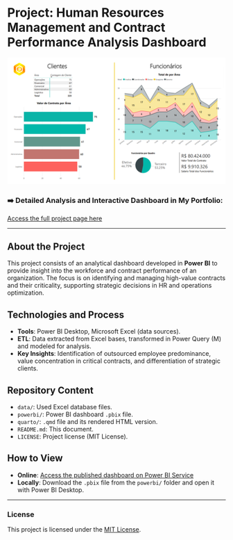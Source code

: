# Project: Human Resources Management and Contract Performance Analysis Dashboard

![Dashboard Thumbnail](powerbi/capa.png)

### ➡️ Detailed Analysis and Interactive Dashboard in My Portfolio:
[Access the full project page here](https://ferreiragabrielw.github.io/portfolio-gabriel/projetos/Dashboards/1DashboardFuncionarios/Projeto1DA.html)

---

## About the Project

This project consists of an analytical dashboard developed in **Power BI** to provide insight into the workforce and contract performance of an organization. The focus is on identifying and managing high-value contracts and their criticality, supporting strategic decisions in HR and operations optimization.

## Technologies and Process

*   **Tools**: Power BI Desktop, Microsoft Excel (data sources).
*   **ETL**: Data extracted from Excel bases, transformed in Power Query (M) and modeled for analysis.
*   **Key Insights**: Identification of outsourced employee predominance, value concentration in critical contracts, and differentiation of strategic clients.

## Repository Content

*   `data/`: Used Excel database files.
*   `powerbi/`: Power BI dashboard `.pbix` file.
*   `quarto/`: `.qmd` file and its rendered HTML version.
*   `README.md`: This document.
*   `LICENSE`: Project license (MIT License).

## How to View

*   **Online**: [Access the published dashboard on Power BI Service](https://app.powerbi.com/groups/me/reports/76e35eaf-c92c-4671-9f9d-cad29ce49328/ReportSection?experience=power-bi)
*   **Locally**: Download the `.pbix` file from the `powerbi/` folder and open it with Power BI Desktop.

---

### License

This project is licensed under the [MIT License](LICENSE).
